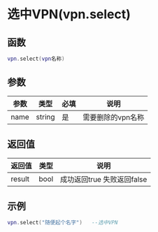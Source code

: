 # 选中VPN(vpn.select)

## 函数

```lua
vpn.select(vpn名称)
```

## 参数

| 参数   | 类型     | 必填 | 说明         |
| ---- | ------ | -- | ---------- |
| name | string | 是  | 需要删除的vpn名称 |

## 返回值

| 返回值    | 类型   | 说明                 |
| ------ | ---- | ------------------ |
| result | bool | 成功返回true 失败返回false |

## 示例

```lua
vpn.select("随便起个名字")   --选中VPN
```
